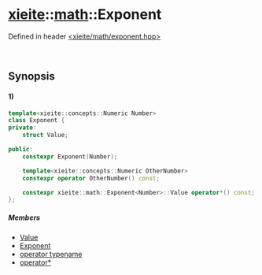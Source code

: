 # [xieite](../../xieite.md)\:\:[math](../../math.md)\:\:Exponent
Defined in header [<xieite/math/exponent.hpp>](../../../include/xieite/math/exponent.hpp)

&nbsp;

## Synopsis
#### 1)
```cpp
template<xieite::concepts::Numeric Number>
class Exponent {
private:
    struct Value;

public:
    constexpr Exponent(Number);

    template<xieite::concepts::Numeric OtherNumber>
    constexpr operator OtherNumber() const;

    constexpr xieite::math::Exponent<Number>::Value operator*() const;
};
```
##### Members
- [Value](./structures/exponent/1/value.md)
- [Exponent](./structures/exponent/1/operators/constructor.md)
- [operator typename](./structures/exponent/1/operators/cast.md)
- [operator*](./structures/exponent/1/operators/multiply.md)
